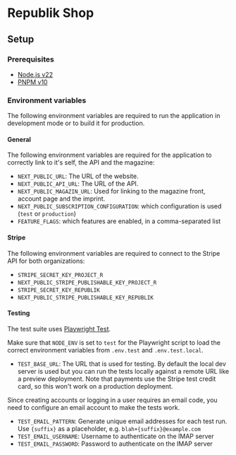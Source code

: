 # Republik Shop

## Setup

### Prerequisites

- [Node.js v22](https://nodejs.org/en/)
- [PNPM v10](https://pnpm.io/)

### Environment variables

The following environment variables are required to run the application in development mode or to build it for production.

#### General

The following environment variables are required for the application to correctly link to it's self, the API and the magazine:

- `NEXT_PUBLIC_URL`: The URL of the website.
- `NEXT_PUBLIC_API_URL`: The URL of the API.
- `NEXT_PUBLIC_MAGAZIN_URL`: Used for linking to the magazine front, account page and the imprint.
- `NEXT_PUBLIC_SUBSCRIPTION_CONFIGURATION`: which configuration is used (`test` or `production`)
- `FEATURE_FLAGS`: which features are enabled, in a comma-separated list

#### Stripe

The following environment variables are required to connect to the Stripe API for both organizations:

- `STRIPE_SECRET_KEY_PROJECT_R`
- `NEXT_PUBLIC_STRIPE_PUBLISHABLE_KEY_PROJECT_R`
- `STRIPE_SECRET_KEY_REPUBLIK`
- `NEXT_PUBLIC_STRIPE_PUBLISHABLE_KEY_REPUBLIK`

#### Testing

The test suite uses [Playwright Test](https://playwright.dev).

Make sure that `NODE_ENV` is set to `test` for the Playwright script to load the correct environment variables from `.env.test` and `.env.test.local`.

- `TEST_BASE_URL`: The URL that is used for testing. By default the local dev server is used but you can run the tests locally against a remote URL like a preview deployment. Note that payments use the Stripe test credit card, so this won't work on a production deployment.

Since creating accounts or logging in a user requires an email code, you need to configure an email account to make the tests work.

- `TEST_EMAIL_PATTERN`: Generate unique email addresses for each test run. Use `{suffix}` as a placeholder, e.g. `blah+{suffix}@example.com`
- `TEST_EMAIL_USERNAME`: Username to authenticate on the IMAP server
- `TEST_EMAIL_PASSWORD`: Password to authenticate on the IMAP server
